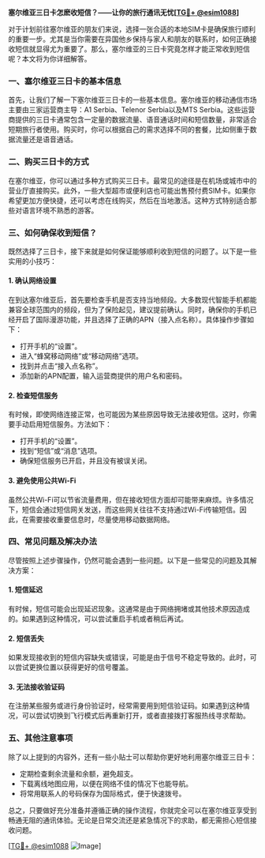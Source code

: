 **塞尔维亚三日卡怎麽收短信？——让你的旅行通讯无忧[[TG💪+ @esim1088](https://t.me/s/esim1088)]**

对于计划前往塞尔维亚的朋友们来说，选择一张合适的本地SIM卡是确保旅行顺利的重要一步。尤其是当你需要在异国他乡保持与家人和朋友的联系时，如何正确接收短信就显得尤为重要了。那么，塞尔维亚的三日卡究竟怎样才能正常收到短信呢？本文将为你详细解答。

### 一、塞尔维亚三日卡的基本信息

首先，让我们了解一下塞尔维亚三日卡的一些基本信息。塞尔维亚的移动通信市场主要由三家运营商主导：A1 Serbia、Telenor Serbia以及MTS Serbia。这些运营商提供的三日卡通常包含一定量的数据流量、语音通话时间和短信数量，非常适合短期旅行者使用。购买时，你可以根据自己的需求选择不同的套餐，比如侧重于数据流量还是语音通话。

### 二、购买三日卡的方式

在塞尔维亚，你可以通过多种方式购买三日卡。最常见的途径是在机场或城市中的营业厅直接购买。此外，一些大型超市或便利店也可能出售预付费SIM卡。如果你希望更加方便快捷，还可以考虑在线购买，然后在当地激活。这种方式特别适合那些对语言环境不熟悉的游客。

### 三、如何确保收到短信？

既然选择了三日卡，接下来就是如何保证能够顺利收到短信的问题了。以下是一些实用的小技巧：

#### 1. 确认网络设置
在到达塞尔维亚后，首先要检查手机是否支持当地频段。大多数现代智能手机都能兼容全球范围内的频段，但为了保险起见，建议提前确认。同时，确保你的手机已经开启了国际漫游功能，并且选择了正确的APN（接入点名称）。具体操作步骤如下：
- 打开手机的“设置”。
- 进入“蜂窝移动网络”或“移动网络”选项。
- 找到并点击“接入点名称”。
- 添加新的APN配置，输入运营商提供的用户名和密码。

#### 2. 检查短信服务
有时候，即使网络连接正常，也可能因为某些原因导致无法接收短信。这时，你需要手动启用短信服务。方法如下：
- 打开手机的“设置”。
- 找到“短信”或“消息”选项。
- 确保短信服务已开启，并且没有被误关闭。

#### 3. 避免使用公共Wi-Fi
虽然公共Wi-Fi可以节省流量费用，但在接收短信方面却可能带来麻烦。许多情况下，短信会通过短信网关发送，而这些网关往往不支持通过Wi-Fi传输短信。因此，在需要接收重要信息时，尽量使用移动数据网络。

### 四、常见问题及解决办法

尽管按照上述步骤操作，仍然可能会遇到一些问题。以下是一些常见的问题及其解决方案：

#### 1. 短信延迟
有时候，短信可能会出现延迟现象。这通常是由于网络拥堵或其他技术原因造成的。如果遇到这种情况，可以尝试重启手机或者稍后再试。

#### 2. 短信丢失
如果发现接收到的短信内容缺失或错误，可能是由于信号不稳定导致的。此时，可以尝试更换位置以获得更好的信号覆盖。

#### 3. 无法接收验证码
在注册某些服务或进行身份验证时，经常需要用到短信验证码。如果遇到这种情况，可以尝试切换到飞行模式后再重新打开，或者直接拨打客服热线寻求帮助。

### 五、其他注意事项

除了以上提到的内容外，还有一些小贴士可以帮助你更好地利用塞尔维亚三日卡：
- 定期检查剩余流量和余额，避免超支。
- 下载离线地图应用，以便在网络不佳的情况下也能导航。
- 将常用联系人的号码保存为国际格式，便于快速拨号。

总之，只要做好充分准备并遵循正确的操作流程，你就完全可以在塞尔维亚享受到畅通无阻的通讯体验。无论是日常交流还是紧急情况下的求助，都无需担心短信接收问题。

[[TG💪+ @esim1088](https://t.me/s/esim1088) ![Image](https://i.postimg.cc/4NQfJmqS/Snipaste-2025-05-13-00-14-12.png)]